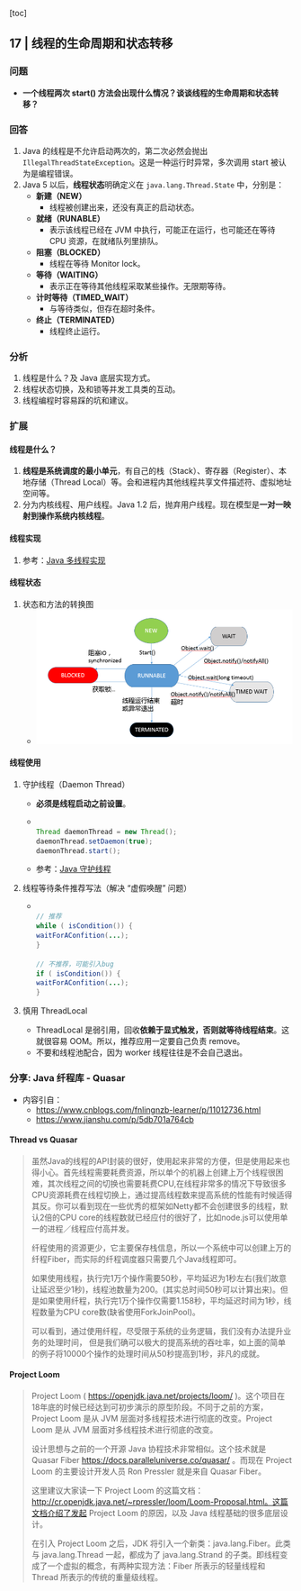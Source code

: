 [toc]

## 17 | 线程的生命周期和状态转移

### 问题

-   **一个线程两次 start() 方法会出现什么情况？谈谈线程的生命周期和状态转移？**

### 回答

1.  Java 的线程是不允许启动两次的，第二次必然会抛出 `IllegalThreadStateException`。这是一种运行时异常，多次调用  start 被认为是编程错误。
2.  Java 5 以后，**线程状态**明确定义在 `java.lang.Thread.State` 中，分别是：
    -   **新建（NEW）**
        -   线程被创建出来，还没有真正的启动状态。
    -   **就绪（RUNABLE）**
        -   表示该线程已经在 JVM 中执行，可能正在运行，也可能还在等待 CPU 资源，在就绪队列里排队。
    -   **阻塞（BLOCKED）**
        -   线程在等待 Monitor lock。
    -   **等待（WAITING）**
        -   表示正在等待其他线程采取某些操作。无限期等待。
    -   **计时等待（TIMED_WAIT）**
        -   与等待类似，但存在超时条件。
    -   **终止（TERMINATED）**
        -   线程终止运行。

### 分析

1.  线程是什么？及 Java 底层实现方式。
2.  线程状态切换，及和锁等并发工具类的互动。
3.  线程编程时容易踩的坑和建议。

### 扩展

#### 线程是什么？

1.  **线程是系统调度的最小单元**，有自己的栈（Stack）、寄存器（Register）、本地存储（Thread Local）等。会和进程内其他线程共享文件描述符、虚拟地址空间等。
2.  分为内核线程、用户线程。Java 1.2 后，抛弃用户线程。现在模型是**一对一映射到操作系统内核线程**。

#### 线程实现

1.  参考：[Java 多线程实现](https://github.com/wtfocus/work-summary/blob/master/CoreJava/Java%E5%A4%9A%E7%BA%BF%E7%A8%8B%E5%AE%9E%E7%8E%B0.md)

#### 线程状态

1.  状态和方法的转换图
    -   ![img](imgs/3169b7ca899afeb0359f132fb77c29dc.png)

#### 线程使用

1.  守护线程（Daemon Thread）

    -   **必须是线程启动之前设置**。

    -   ```java
        
        Thread daemonThread = new Thread();
        daemonThread.setDaemon(true);
        daemonThread.start();
        ```

    -   参考：[Java 守护线程](https://github.com/wtfocus/work-summary/blob/master/CoreJava/Java%E5%AE%88%E6%8A%A4%E7%BA%BF%E7%A8%8B.md)

2.  线程等待条件推荐写法（解决 “虚假唤醒” 问题）

    -   ```java
        
        // 推荐
        while ( isCondition()) {
        waitForAConfition(...);
        }
        
        // 不推荐，可能引入bug
        if ( isCondition()) {
        waitForAConfition(...);
        }
        
        ```

3.  慎用 ThreadLocal

    -   ThreadLocal 是弱引用，回收**依赖于显式触发，否则就等待线程结束**。这就很容易 OOM。所以，推荐应用一定要自己负责 remove。
    -   不要和线程池配合，因为 worker 线程往往是不会自己退出。

### 分享: Java 纤程库 - Quasar

-   内容引自：
    -   https://www.cnblogs.com/fnlingnzb-learner/p/11012736.html
    -   https://www.jianshu.com/p/5db701a764cb

#### Thread vs Quasar

>   虽然Java的线程的API封装的很好，使用起来非常的方便，但是使用起来也得小心。首先线程需要耗费资源，所以单个的机器上创建上万个线程很困难，其次线程之间的切换也需要耗费CPU,在线程非常多的情况下导致很多CPU资源耗费在线程切换上，通过提高线程数来提高系统的性能有时候适得其反。你可以看到现在一些优秀的框架如Netty都不会创建很多的线程，默认2倍的CPU core的线程数就已经应付的很好了，比如node.js可以使用单一的进程／线程应付高并发。
>
>   纤程使用的资源更少，它主要保存栈信息，所以一个系统中可以创建上万的纤程Fiber，而实际的纤程调度器只需要几个Java线程即可。
>
>   如果使用线程，执行完1万个操作需要50秒，平均延迟为1秒左右(我们故意让延迟至少1秒)，线程池数量为200。(其实总时间50秒可以计算出来)。但是如果使用纤程，执行完1万个操作仅需要1.158秒，平均延迟时间为1秒，线程数量为CPU core数(缺省使用ForkJoinPool)。
>
>   可以看到，通过使用纤程，尽受限于系统的业务逻辑，我们没有办法提升业务的处理时间， 但是我们确可以极大的提高系统的吞吐率，如上面的简单的例子将10000个操作的处理时间从50秒提高到1秒，非凡的成就。

#### Project Loom

>   Project Loom ( https://openjdk.java.net/projects/loom/ )。这个项目在18年底的时候已经达到可初步演示的原型阶段。不同于之前的方案，Project Loom 是从 JVM 层面对多线程技术进行彻底的改变。Project Loom 是从 JVM 层面对多线程技术进行彻底的改变。
>
>   设计思想与之前的一个开源 Java 协程技术非常相似。这个技术就是 Quasar Fiber https://docs.paralleluniverse.co/quasar/ 。而现在 Project Loom 的主要设计开发人员 Ron Pressler 就是来自 Quasar Fiber。
>
>   这里建议大家读一下 Project Loom 的这篇文档：http://cr.openjdk.java.net/~rpressler/loom/Loom-Proposal.html。这篇文档介绍了发起 Project Loom 的原因，以及 Java 线程基础的很多底层设计。
>
>   在引入 Project Loom 之后，JDK 将引入一个新类：java.lang.Fiber。此类与 java.lang.Thread 一起，都成为了 java.lang.Strand 的子类。即线程变成了一个虚拟的概念，有两种实现方法：Fiber 所表示的轻量线程和 Thread 所表示的传统的重量级线程。

